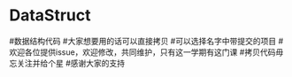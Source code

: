 # DataStruct
#数据结构代码
#大家想要用的话可以直接拷贝
#可以选择名字中带提交的项目
#欢迎各位提供issue，欢迎修改，共同维护，只有这一学期有这门课
#拷贝代码毋忘关注并给个星
#感谢大家的支持
